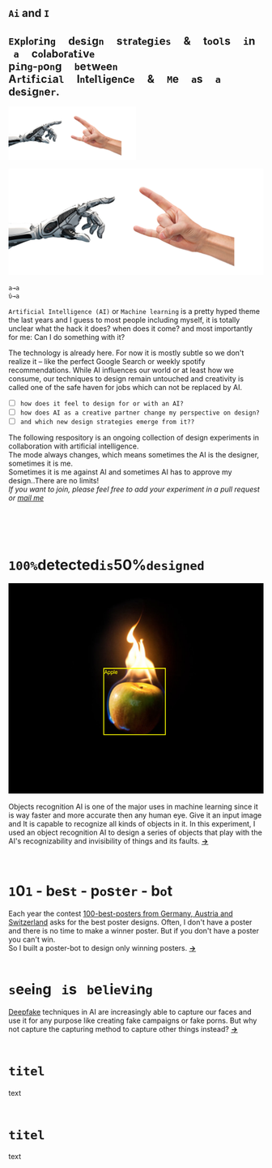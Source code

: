 ## `Ai` and `I`
## `E`x`p`l`o`r`i`n`g` &nbsp;&nbsp;&nbsp; d`e`s`i`g`n` &nbsp;&nbsp;&nbsp; s`t`r`a`t`e`g`i`e`s` &nbsp; &nbsp; & &nbsp; &nbsp; t`o`o`l`s &nbsp;&nbsp;&nbsp; `i`n &nbsp; &nbsp; `a` &nbsp; &nbsp; c`o`l`a`b`o`r`a`t`i`v`e` <br> p`i`n`g`-`p`o`n`g &nbsp; &nbsp; `b`e`t`w`e`e`n` <br> A`r`t`i`f`i`c`i`a`l` &nbsp; &nbsp;  I`n`t`e`l`l`i`g`e`n`c`e` &nbsp; &nbsp; & &nbsp; &nbsp; `M`e &nbsp; &nbsp; `a`s &nbsp; &nbsp; `a` &nbsp; &nbsp; d`e`s`i`g`n`e`r`.

<img src="img/robot-metal-hand.jpg" width="50%">  

![ai and i](img/robot-metal-hand.jpg)

<pre><code>a→a
ὐ→a
</code></pre>

`Artificial Intelligence (AI)` or `Machine learning` is a pretty hyped theme the last years and I guess to most people including myself, it is totally unclear what the hack it does? when does it come? and most importantly for me: Can I do something with it?

The technology is already here. For now it is mostly subtle so we don't realize it – like the perfect Google Search or weekly spotify recommendations. While AI influences our world or at least how we consume, our techniques to design remain untouched and creativity is called one of the safe haven for jobs which can not be replaced by AI.
  
- [ ] `how does it feel to design for or with an AI?`
- [ ] `how does AI as a creative partner change my perspective on design?` 
- [ ] `and which new design strategies emerge from it??`

The following respository is an ongoing collection of design experiments in collaboration with artificial intelligence.  
The mode always changes, which means sometimes the AI is the designer, sometimes it is me.  
Sometimes it is me against AI and sometimes AI has to approve my design..There are no limits!  
*If you want to join, please feel free to add your experiment in a pull request or [mail me](mailto:ciao@pl80.cc?subject=[GitHub]AI%20and%20I)*
<br>  
<br>  
<br>  

# `100%`detected`is`50%`designed`
<img src="img/real-apple-png.png">  

Objects recognition AI is one of the major uses in machine learning since it is way faster and more accurate then any human eye. Give it an input image and It is capable to recognize all kinds of objects in it. In this experiment, I used an object recognition AI to design a series of objects that play with the AI's recognizability and invisibility of things and its faults. [**->**](detected-objects/README.md)  
<br>
<br>

# `1`0`1` - b`e`s`t` - p`o`s`t`e`r` - b`o`t
Each year the contest [100-best-posters from Germany, Austria and Switzerland](http://100-beste-plakate.de/) asks for the best poster designs. Often, I don't have a poster and there is no time to make a winner poster. But if you don't have a poster you can't win.  
So I built a poster-bot to design only winning posters. [**->**](101-best-poster-bot/README.md) 
<br>
<br>

# `s`e`e`i`n`g &nbsp;&nbsp;`i`s &nbsp;&nbsp;`b`e`l`i`e`v`i`n`g`
[Deepfake](https://www.youtube.com/watch?v=cQ54GDm1eL0) techniques in AI are increasingly able to capture our faces and use it for any purpose like creating fake campaigns or fake porns. But why not capture the capturing method to capture other things instead? [**->**](seeing-is-believing/README.md) 
<br>
<br>

# `titel`
text
<br>
<br>

# `titel`
text
<br>
<br>

